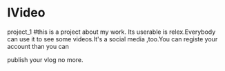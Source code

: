 # IVideo
project_1
#this is a project about my work. Its userable is relex.Everybody can use it to see some videos.It's a social media ,too.You can registe your account than you can 

publish your vlog no more.
